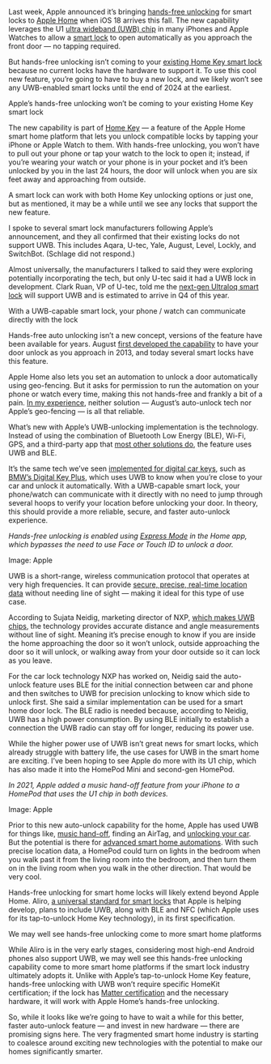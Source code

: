 Last week, Apple announced it’s bringing [hands-free unlocking](/2024/6/10/24172054/apple-home-homekit-robot-vacuum-support-smart-locks-wwdc24) for smart locks to [Apple Home](https://www.apple.com/home-app/) when iOS 18 arrives this fall. The new capability leverages the U1 [ultra wideband (UWB) chip](/2019/9/10/20859550/apple-iphone-11-pro-airdrop-u1-locator-chip-tag-tile-bluetooth-tracking) in many iPhones and Apple Watches to allow a [smart lock](/23393163/best-smart-door-lock) to open automatically as you approach the front door — no tapping required. 

But hands-free unlocking isn’t coming to your [existing Home Key smart lock](/23393163/best-smart-door-lock#:~:text=lock%20to%20get.-,Best%20smart%20lock%20for%20Apple%20Home%20with%20Apple%20Home%20Key,-%E2%86%B4) because no current locks have the hardware to support it. To use this cool new feature, you’re going to have to buy a new lock, and we likely won’t see any UWB-enabled smart locks until the end of 2024 at the earliest.

Apple’s hands-free unlocking won’t be coming to your existing Home Key smart lock

The new capability is part of [Home Key](https://support.apple.com/guide/iphone/unlock-your-door-with-a-home-key-iph0dc255875/ios) — a feature of the Apple Home smart home platform that lets you unlock compatible locks by tapping your iPhone or Apple Watch to them. With hands-free unlocking, you won’t have to pull out your phone or tap your watch to the lock to open it; instead, if you’re wearing your watch or your phone is in your pocket and it’s been unlocked by you in the last 24 hours, the door will unlock when you are six feet away and approaching from outside.

A smart lock can work with both Home Key unlocking options or just one, but as mentioned, it may be a while until we see any locks that support the new feature.

I spoke to several smart lock manufacturers following Apple’s announcement, and they all confirmed that their existing locks do not support UWB. This includes Aqara, U-tec, Yale, August, Level, Lockly, and SwitchBot. (Schlage did not respond.) 

Almost universally, the manufacturers I talked to said they were exploring potentially incorporating the tech, but only U-tec said it had a UWB lock in development. Clark Ruan, VP of U-tec, told me the [next-gen Ultraloq smart lock](/2024/1/3/24022990/ultraloq-bolt-matter-thread-smart-lock-ces24) will support UWB and is estimated to arrive in Q4 of this year.

With a UWB-capable smart lock, your phone / watch can communicate directly with the lock

Hands-free auto unlocking isn’t a new concept, versions of the feature have been available for years. August [first developed the capability](/circuitbreaker/2018/9/25/17898152/august-yale-smart-lock-assure-auto-unlock) to have your door unlock as you approach in 2013, and today several smart locks have this feature.

Apple Home also lets you set an automation to unlock a door automatically using geo-fencing. But it asks for permission to run the automation on your phone or watch every time, making this not hands-free and frankly a bit of a pain. [In my experience](/23367464/yale-assure-lock-2-touchscreen-keypad-wifi-review), neither solution — August’s auto-unlock tech nor Apple’s geo-fencing — is all that reliable. 

What’s new with Apple’s UWB-unlocking implementation is the technology. Instead of using the combination of Bluetooth Low Energy (BLE), Wi-Fi, GPS, and a third-party app that [most other solutions do](https://support.shopyalehome.com/en_us/how-does-auto-unlock-work-r1tW8RQyD), the feature uses UWB and BLE.

It’s the same tech we’ve seen [implemented for digital car keys](/2023/11/16/23964379/apple-iphone-digital-key-uwb-ccc-fira-working-group), such as [BMW’s Digital Key Plus](/2023/4/25/23697212/bmw-digital-key-plus-support-google-pixel-samsung-galaxy-devices), which uses UWB to know when you’re close to your car and unlock it automatically. With a UWB-capable smart lock, your phone/watch can communicate with it directly with no need to jump through several hoops to verify your location before unlocking your door. In theory, this should provide a more reliable, secure, and faster auto-unlock experience. 

*Hands-free unlocking is enabled using* [*Express Mode*](https://support.apple.com/guide/iphone/unlock-your-door-with-a-home-key-iph0dc255875/17.0/ios/17.0#iphbde57d7c1) *in the Home app, which bypasses the need to use Face or Touch ID to unlock a door.*

Image: Apple

UWB is a short-range, wireless communication protocol that operates at very high frequencies. It can provide [secure, precise, real-time location data](https://www.nxp.com/applications/enabling-technologies/connectivity/ultra-wideband-uwb:UWB) without needing line of sight — making it ideal for this type of use case.

According to Sujata Neidig, marketing director of NXP, [which makes UWB chips](https://www.nxp.com/applications/enabling-technologies/connectivity/ultra-wideband-uwb:UWB), the technology provides accurate distance and angle measurements without line of sight. Meaning it’s precise enough to know if you are inside the home approaching the door so it won’t unlock, outside approaching the door so it will unlock, or walking away from your door outside so it can lock as you leave.

For the car lock technology NXP has worked on, Neidig said the auto-unlock feature uses BLE for the initial connection between car and phone and then switches to UWB for precision unlocking to know which side to unlock first. She said a similar implementation can be used for a smart home door lock. The BLE radio is needed because, according to Neidig, UWB has a high power consumption. By using BLE initially to establish a connection the UWB radio can stay off for longer, reducing its power use.

While the higher power use of UWB isn’t great news for smart locks, which already struggle with battery life, the use cases for UWB in the smart home are exciting. I’ve been hoping to see Apple do more with its U1 chip, which has also made it into the HomePod Mini and second-gen HomePod.

*In 2021, Apple added a music hand-off feature from your iPhone to a HomePod that uses the U1 chip in both devices.*

Image: Apple

Prior to this new auto-unlock capability for the home, Apple has used UWB for things like, [music hand-off](/2021/1/26/22250856/homepod-mini-ultra-wideband-handoff-feature-update-ios-14-apple-iphone-u1), finding an AirTag, and [unlocking your car](/2021/1/14/22230569/bmw-digital-key-plus-iphone-unlock-u1-chip-ultra-wideband). But the potential is there for [advanced smart home automations](/2022/7/22/23274332/apple-wwdc-ios16-nearby-interactions-u1-uwb-feature-coming). With such precise location data, a HomePod could turn on lights in the bedroom when you walk past it from the living room into the bedroom, and then turn them on in the living room when you walk in the other direction. That would be very cool.

Hands-free unlocking for smart home locks will likely extend beyond Apple Home. Aliro, [a universal standard for smart locks](/2023/11/9/23952637/csa-aliro-new-standard-smart-locks-digital-access) that Apple is helping develop, plans to include UWB, along with BLE and NFC (which Apple uses for its tap-to-unlock Home Key technology), in its first specification.

We may well see hands-free unlocking come to more smart home platforms

While Aliro is in the very early stages, considering most high-end Android phones also support UWB, we may well see this hands-free unlocking capability come to more smart home platforms if the smart lock industry ultimately adopts it. Unlike with Apple’s tap-to-unlock Home Key feature, hands-free unlocking with UWB won’t require specific HomeKit certification; if the lock has [Matter certification](/22832127/matter-smart-home-products-thread-wifi-explainer) and the necessary hardware, it will work with Apple Home’s hands-free unlocking.

So, while it looks like we’re going to have to wait a while for this better, faster auto-unlock feature — and invest in new hardware — there are promising signs here. The very fragmented smart home industry is starting to coalesce around exciting new technologies with the potential to make our homes significantly smarter.
